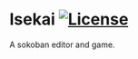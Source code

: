 # Isekai [![License](https://img.shields.io/badge/license-MIT-red)](LICENSE)

A sokoban editor and game.
